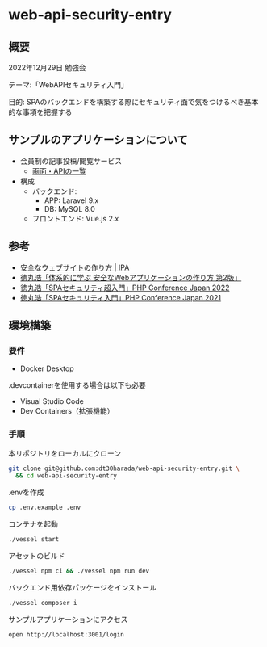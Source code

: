 # web-api-security-entry

## 概要

2022年12月29日 勉強会

テーマ:「WebAPIセキュリティ入門」

目的: SPAのバックエンドを構築する際にセキュリティ面で気をつけるべき基本的な事項を把握する

## サンプルのアプリケーションについて

- 会員制の記事投稿/閲覧サービス
  - [画面・APIの一覧](https://docs.google.com/spreadsheets/d/10D5yy6efv4NhDyhyBmvybTXzlywX2OmH0qLfZ8fhLQs/edit?usp=sharing)
- 構成
  - バックエンド:
    - APP: Laravel 9.x
    - DB: MySQL 8.0
  - フロントエンド: Vue.js 2.x


## 参考

- [安全なウェブサイトの作り方 | IPA](https://www.ipa.go.jp/security/vuln/websecurity.html)
- [徳丸浩「体系的に学ぶ 安全なWebアプリケーションの作り方 第2版」](https://www.sbcr.jp/product/4797393163/)
- [徳丸浩「SPAセキュリティ超入門」PHP Conference Japan 2022](https://fortee.jp/phpcon-2022/proposal/934a985e-fc87-4cab-8e13-99ea5b1b5ce1)
- [徳丸浩「SPAセキュリティ入門」PHP Conference Japan 2021](https://fortee.jp/phpcon-2021/proposal/2bcd3065-ef89-4b2d-96ec-bd5163257cef)

## 環境構築

### 要件

- Docker Desktop

.devcontainerを使用する場合は以下も必要

- Visual Studio Code
- Dev Containers（拡張機能）

### 手順

本リポジトリをローカルにクローン

```bash
git clone git@github.com:dt30harada/web-api-security-entry.git \
  && cd web-api-security-entry
```

.envを作成

```bash
cp .env.example .env
```

コンテナを起動

```bash
./vessel start
```

アセットのビルド

```bash
./vessel npm ci && ./vessel npm run dev
```

バックエンド用依存パッケージをインストール

```bash
./vessel composer i
```

サンプルアプリケーションにアクセス

```bash
open http://localhost:3001/login
```
